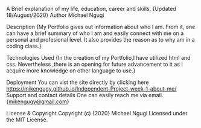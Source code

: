 A Brief explanation of my life, education, career and skills, {Updated 18/August/2020}
Author
Michael Ngugi

Description
{My Portfolio gives out information about who I am. From it, one can have a brief summary of who I am and easily connect with me on a personal and profesional level. It also provides the reason as to why am in a coding class.}

Technologies Used
{In the creation of my Portfolio,I have utilized html and css. Nevertheless ,there is an opening for future advancement to it as I acquire more knowledge on other language to use.}

Deployment
You can vist the site directly by clicking here 
https://mikengugy.github.io/Independent-Project-week-1-about-me/
Support and contact details
One can easily reach me via email. {mikengugy@gmail.com}

License & Copyright
Copyright (c) {2020} Michael Ngugi Licensed under the MIT License.